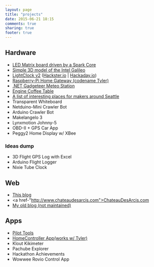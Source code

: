 ```yaml
---
layout: page
title: "projects"
date: 2015-06-21 18:15
comments: true
sharing: true
footer: true
---
```


Hardware
--------
* <a href="https://github.com/pierreca/SparkLedMatrix">LED Matrix board driven by a Spark Core</a>
* <a href="https://github.com/pierreca/Galileo">Simple 3D model of the Intel Galileo</a>
* <a href="https://github.com/pierreca/LightClock">LightClock v2</a> (<a href="http://www.hackster.io/pierreca/lightclock">Hackster.io</a> | <a href="https://hackaday.io/project/2330-LightClock">Hackaday.io</a>)
* <a href="https://github.com/pierreca/Tyler">Raspberry-Pi Home Gateway (codename Tyler)</a>
* <a href="http://blogs.msdn.com/b/pierreca/archive/2012/07/11/prototyping-a-connected-object-using-the-net-gadgeteer-the-example-of-a-steampunk-meteo-station.aspx">.NET Gadgeteer Meteo Station</a>
* <a href="http://pierreca.github.io/blog/2014/08/12/building-a-coffee-table-with-engine-blocks/">Engine Coffee Table</a>
* <a href="http://pierreca.github.io/blog/2014/08/05/maker-friendly-places-around-seattle/">A list of interesting places for makers around Seattle</a>
* Transparent Whiteboard
* Netduino-Mini Crawler Bot
* Arduino Crawler Bot
* Makelangelo 3
* Lynxmotion Johnny-5
* OBD-II + GPS Car App
* Peggy2 Home Display w/ XBee

### Ideas dump
* 3D Flight GPS Log with Excel
* Arduino Flight Logger
* Nixie Tube Clock

Web
---
* <a href="http://pierreca.github.io">This blog</a>
* <a href-"http://www.chateaudesarcis.com">ChateauDesArcis.com</a>
* <a href="http://blogs/msdn.com/pierreca">My old blog (not maintained)</a>

Apps
----
* <a href="https://github.com/pierreca/PilotTools">Pilot Tools</a>
* <a href="https://github.com/pierreca/HomeControllerApp">HomeController App(works w/ Tyler)</a>
* Klout Kikimeter
* Pachube Explorer
* Hackathon Achievements
* Wowwee Rovio Control App



